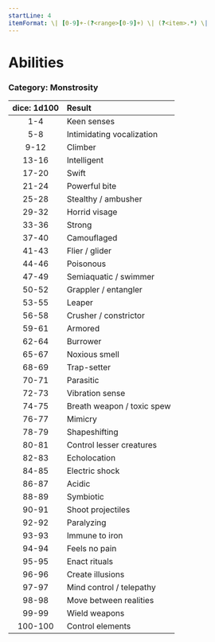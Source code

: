 ```yaml
---
startLine: 4
itemFormat: \| [0-9]+-(?<range>[0-9]+) \| (?<item>.*) \|
---
```

# Abilities
### Category: Monstrosity

| dice: 1d100 | Result |
|:----:|:-------|
| 1-4 | Keen senses |
| 5-8 | Intimidating vocalization |
| 9-12 | Climber |
| 13-16 | Intelligent |
| 17-20 | Swift |
| 21-24 | Powerful bite |
| 25-28 | Stealthy / ambusher |
| 29-32 | Horrid visage |
| 33-36 | Strong |
| 37-40 | Camouflaged |
| 41-43 | Flier / glider |
| 44-46 | Poisonous |
| 47-49 | Semiaquatic / swimmer |
| 50-52 | Grappler / entangler |
| 53-55 | Leaper |
| 56-58 | Crusher / constrictor |
| 59-61 | Armored |
| 62-64 | Burrower |
| 65-67 | Noxious smell |
| 68-69 | Trap-setter |
| 70-71 | Parasitic |
| 72-73 | Vibration sense |
| 74-75 | Breath weapon / toxic spew |
| 76-77 | Mimicry |
| 78-79 | Shapeshifting |
| 80-81 | Control lesser creatures |
| 82-83 | Echolocation |
| 84-85 | Electric shock |
| 86-87 | Acidic |
| 88-89 | Symbiotic |
| 90-91 | Shoot projectiles |
| 92-92 | Paralyzing |
| 93-93 | Immune to iron |
| 94-94 | Feels no pain |
| 95-95 | Enact rituals |
| 96-96 | Create illusions |
| 97-97 | Mind control / telepathy |
| 98-98 | Move between realities |
| 99-99 | Wield weapons |
| 100-100 | Control elements |
